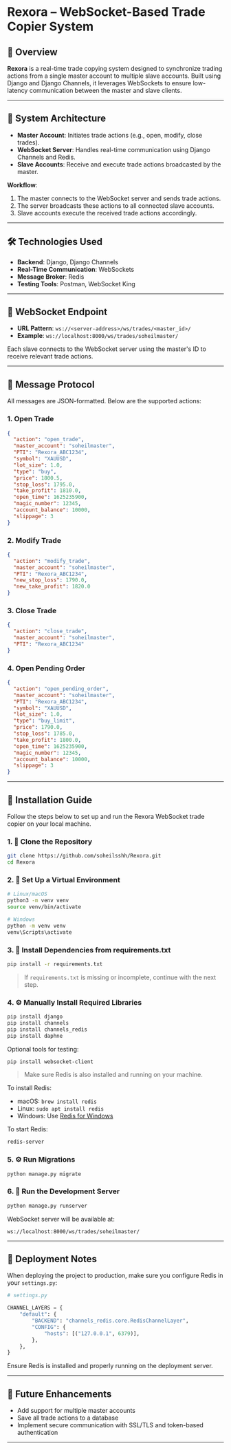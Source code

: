 # Rexora – WebSocket-Based Trade Copier System

## 📖 Overview

**Rexora** is a real-time trade copying system designed to synchronize trading actions from a single master account to multiple slave accounts. Built using Django and Django Channels, it leverages WebSockets to ensure low-latency communication between the master and slave clients.

---

## 🧩 System Architecture

- **Master Account**: Initiates trade actions (e.g., open, modify, close trades).
- **WebSocket Server**: Handles real-time communication using Django Channels and Redis.
- **Slave Accounts**: Receive and execute trade actions broadcasted by the master.

**Workflow**:
1. The master connects to the WebSocket server and sends trade actions.
2. The server broadcasts these actions to all connected slave accounts.
3. Slave accounts execute the received trade actions accordingly.

---

## 🛠️ Technologies Used

- **Backend**: Django, Django Channels
- **Real-Time Communication**: WebSockets
- **Message Broker**: Redis
- **Testing Tools**: Postman, WebSocket King

---

## 🔗 WebSocket Endpoint

- **URL Pattern**: `ws://<server-address>/ws/trades/<master_id>/`
- **Example**: `ws://localhost:8000/ws/trades/soheilmaster/`

Each slave connects to the WebSocket server using the master's ID to receive relevant trade actions.

---

## 📄 Message Protocol

All messages are JSON-formatted. Below are the supported actions:

### 1. Open Trade

```json
{
  "action": "open_trade",
  "master_account": "soheilmaster",
  "PTI": "Rexora_ABC1234",
  "symbol": "XAUUSD",
  "lot_size": 1.0,
  "type": "buy",
  "price": 1800.5,
  "stop_loss": 1795.0,
  "take_profit": 1810.0,
  "open_time": 1625235900,
  "magic_number": 12345,
  "account_balance": 10000,
  "slippage": 3
}
```

### 2. Modify Trade

```json
{
  "action": "modify_trade",
  "master_account": "soheilmaster",
  "PTI": "Rexora_ABC1234",
  "new_stop_loss": 1790.0,
  "new_take_profit": 1820.0
}
```

### 3. Close Trade

```json
{
  "action": "close_trade",
  "master_account": "soheilmaster",
  "PTI": "Rexora_ABC1234"
}
```

### 4. Open Pending Order

```json
{
  "action": "open_pending_order",
  "master_account": "soheilmaster",
  "PTI": "Rexora_ABC1234",
  "symbol": "XAUUSD",
  "lot_size": 1.0,
  "type": "buy_limit",
  "price": 1790.0,
  "stop_loss": 1785.0,
  "take_profit": 1800.0,
  "open_time": 1625235900,
  "magic_number": 12345,
  "account_balance": 10000,
  "slippage": 3
}
```

---

## 🧰 Installation Guide

Follow the steps below to set up and run the Rexora WebSocket trade copier on your local machine.

### 1. 📆 Clone the Repository

```bash
git clone https://github.com/soheilsshh/Rexora.git
cd Rexora
```

### 2. 🧪 Set Up a Virtual Environment

```bash
# Linux/macOS
python3 -m venv venv
source venv/bin/activate

# Windows
python -m venv venv
venv\Scripts\activate
```

### 3. 📃 Install Dependencies from requirements.txt

```bash
pip install -r requirements.txt
```

> If `requirements.txt` is missing or incomplete, continue with the next step.

### 4. ⚙️ Manually Install Required Libraries

```bash
pip install django
pip install channels
pip install channels_redis
pip install daphne
```

Optional tools for testing:

```bash
pip install websocket-client
```

> Make sure Redis is also installed and running on your machine.

To install Redis:
- macOS: `brew install redis`
- Linux: `sudo apt install redis`
- Windows: Use [Redis for Windows](https://github.com/tporadowski/redis/releases)

To start Redis:

```bash
redis-server
```

### 5. ⚙️ Run Migrations

```bash
python manage.py migrate
```

### 6. 🚀 Run the Development Server

```bash
python manage.py runserver
```

WebSocket server will be available at:

```
ws://localhost:8000/ws/trades/soheilmaster/
```

---

## 🚨 Deployment Notes

When deploying the project to production, make sure you configure Redis in your `settings.py`:

```python
# settings.py

CHANNEL_LAYERS = {
    "default": {
        "BACKEND": "channels_redis.core.RedisChannelLayer",
        "CONFIG": {
            "hosts": [("127.0.0.1", 6379)],
        },
    },
}
```

Ensure Redis is installed and properly running on the deployment server.

---

## 🚀 Future Enhancements

- Add support for multiple master accounts
- Save all trade actions to a database
- Implement secure communication with SSL/TLS and token-based authentication

---

